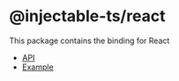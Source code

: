# @injectable-ts/react

This package contains the binding for React

- [API](./API.md)
- [Example](./example)
